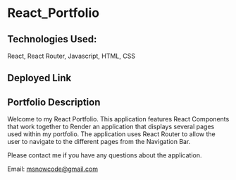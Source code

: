 # React_Portfolio

## Technologies Used:
React, React Router, Javascript, HTML, CSS

## Deployed Link

## Portfolio Description

Welcome to my React Portfolio. This application features React Components that work together to Render an application that displays several pages used within my portfolio. The application uses React Router to allow the user to navigate to the different pages from the Navigation Bar.

Please contact me if you have any questions about the application.

Email: msnowcode@gmail.com
